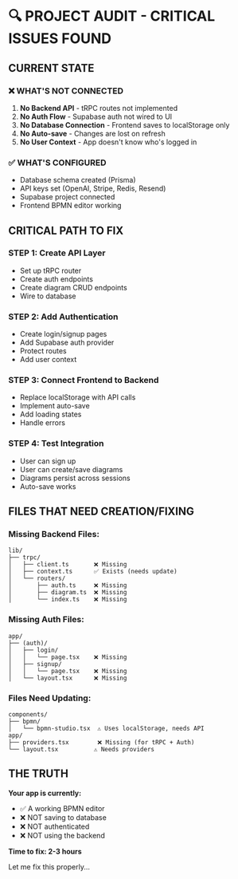 # 🔍 PROJECT AUDIT - CRITICAL ISSUES FOUND

## **CURRENT STATE**

### ❌ **WHAT'S NOT CONNECTED**
1. **No Backend API** - tRPC routes not implemented
2. **No Auth Flow** - Supabase auth not wired to UI
3. **No Database Connection** - Frontend saves to localStorage only
4. **No Auto-save** - Changes are lost on refresh
5. **No User Context** - App doesn't know who's logged in

### ✅ **WHAT'S CONFIGURED**
- Database schema created (Prisma)
- API keys set (OpenAI, Stripe, Redis, Resend)
- Supabase project connected
- Frontend BPMN editor working

## **CRITICAL PATH TO FIX**

### **STEP 1: Create API Layer**
- Set up tRPC router
- Create auth endpoints
- Create diagram CRUD endpoints
- Wire to database

### **STEP 2: Add Authentication**
- Create login/signup pages
- Add Supabase auth provider
- Protect routes
- Add user context

### **STEP 3: Connect Frontend to Backend**
- Replace localStorage with API calls
- Implement auto-save
- Add loading states
- Handle errors

### **STEP 4: Test Integration**
- User can sign up
- User can create/save diagrams
- Diagrams persist across sessions
- Auto-save works

## **FILES THAT NEED CREATION/FIXING**

### **Missing Backend Files:**
```
lib/
├── trpc/
│   ├── client.ts       ❌ Missing
│   ├── context.ts      ✅ Exists (needs update)
│   └── routers/
│       ├── auth.ts     ❌ Missing
│       ├── diagram.ts  ❌ Missing
│       └── index.ts    ❌ Missing
```

### **Missing Auth Files:**
```
app/
├── (auth)/
│   ├── login/
│   │   └── page.tsx    ❌ Missing
│   ├── signup/
│   │   └── page.tsx    ❌ Missing
│   └── layout.tsx      ❌ Missing
```

### **Files Need Updating:**
```
components/
├── bpmn/
│   └── bpmn-studio.tsx  ⚠️ Uses localStorage, needs API
app/
├── providers.tsx        ❌ Missing (for tRPC + Auth)
└── layout.tsx          ⚠️ Needs providers
```

## **THE TRUTH**

**Your app is currently:**
- ✅ A working BPMN editor
- ❌ NOT saving to database
- ❌ NOT authenticated
- ❌ NOT using the backend

**Time to fix: 2-3 hours**

Let me fix this properly...